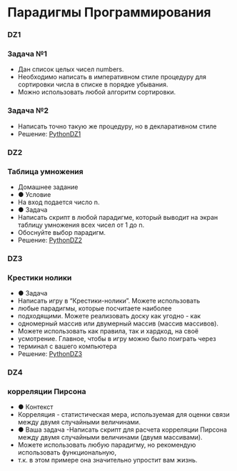 # Парадигмы Программирования

### DZ1
### Задача №1
- Дан список целых чисел numbers.
- Необходимо написать в императивном стиле процедуру для сортировки числа в списке в порядке убывания.
- Можно использовать любой алгоритм сортировки.
### Задача №2
- Написать точно такую же процедуру, но в декларативном стиле
- Решение: [PythonDZ1](https://github.com/555-F-a-r-id-555/Programming-Paradigms/blob/master/dz1.py "PythonDZ")

### DZ2
### Таблица умножения
- Домашнее задание
- ● Условие
- На вход подается число n.
- ● Задача
- Написать скрипт в любой парадигме, который выводит на экран таблицу умножения всех чисел от 1 до n. 
- Обоснуйте выбор парадигм.
- Решение: [PythonDZ2](https://github.com/555-F-a-r-id-555/Programming-Paradigms/blob/master/dz2.py "PythonDZ")
### DZ3
### Крестики нолики
- ● Задача
- Написать игру в “Крестики-нолики”. Можете использовать
- любые парадигмы, которые посчитаете наиболее
- подходящими. Можете реализовать доску как угодно - как
- одномерный массив или двумерный массив (массив массивов).
- Можете использовать как правила, так и хардкод, на своё
- усмотрение. Главное, чтобы в игру можно было поиграть через
- терминал с вашего компьютера
- Решение: [PythonDZ3](https://github.com/555-F-a-r-id-555/Programming-Paradigms/blob/master/dz3 "PythonDZ")

### DZ4
### корреляции Пирсона 

- ● Контекст
- Корреляция - статистическая мера, используемая для оценки связи между двумя случайными величинами.
- ● Ваша задача
-Написать скрипт для расчета корреляции Пирсона между двумя случайными величинами (двумя массивами).
- Можете использовать любую парадигму, но рекомендую использовать функциональную, 
- т.к. в этом примере она значительно упростит вам жизнь.
 
